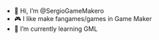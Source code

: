 - 👋 Hi, I’m @SergioGameMakero
- 🎮 I like make fangames/games in Game Maker
- 🌱 I’m currently learning GML
